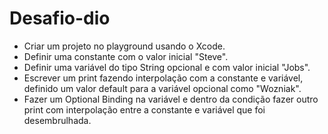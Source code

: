 # Desafio-dio

- Criar um projeto no playground usando o Xcode.
- Definir uma constante com o valor inicial "Steve".
- Definir uma variável do tipo String opcional e com valor inicial "Jobs".
- Escrever um print fazendo interpolação com a constante e variável, definido um valor default para a variável opcional como "Wozniak".
- Fazer um Optional Binding na variável e dentro da condição fazer outro print com interpolação entre a constante e variável que foi desembrulhada.

